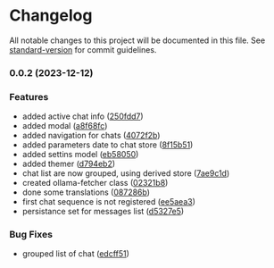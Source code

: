 # Changelog

All notable changes to this project will be documented in this file. See [standard-version](https://github.com/conventional-changelog/standard-version) for commit guidelines.

### 0.0.2 (2023-12-12)


### Features

* added active chat info ([250fdd7](https://github.com/medyll/aiui/commit/250fdd79e9ba1f398bfd9c41f3276cd8c3c28dd4))
* added modal ([a8f68fc](https://github.com/medyll/aiui/commit/a8f68fcdc8a38177ea2c2bd8369a909f40c0dadf))
* added navigation for chats ([4072f2b](https://github.com/medyll/aiui/commit/4072f2bd402dcba70e7e016027e32b45dbf5bc87))
* added parameters date to chat store ([8f15b51](https://github.com/medyll/aiui/commit/8f15b5131a519bc89270f3ab6a9c25b24be0e3f0))
* added settins model ([eb58050](https://github.com/medyll/aiui/commit/eb5805074c70950528897dfdaeea869e6b3ff952))
* added themer ([d794eb2](https://github.com/medyll/aiui/commit/d794eb2fb7b289222b2d252a41e8b96220ce11a6))
* chat list are now grouped, using derived store ([7ae9c1d](https://github.com/medyll/aiui/commit/7ae9c1d8f800106c10de5b1dd412a004c20d40de))
* created ollama-fetcher class ([02321b8](https://github.com/medyll/aiui/commit/02321b86b1ebada4c3ef5edbe422d61408a15997))
* done some translations ([087286b](https://github.com/medyll/aiui/commit/087286bfa86ca91483014aeb0ff733ea4ec6470f))
* first chat sequence is not registered ([ee5aea3](https://github.com/medyll/aiui/commit/ee5aea3c971ecb067086836479f7f2db73cf8572))
* persistance set for messages list ([d5327e5](https://github.com/medyll/aiui/commit/d5327e5de156ca860bc23338eccdaa63099b8c37))


### Bug Fixes

* grouped list of chat ([edcff51](https://github.com/medyll/aiui/commit/edcff51cd98dfc5c1285ec67c0424d8100ed33fc))
